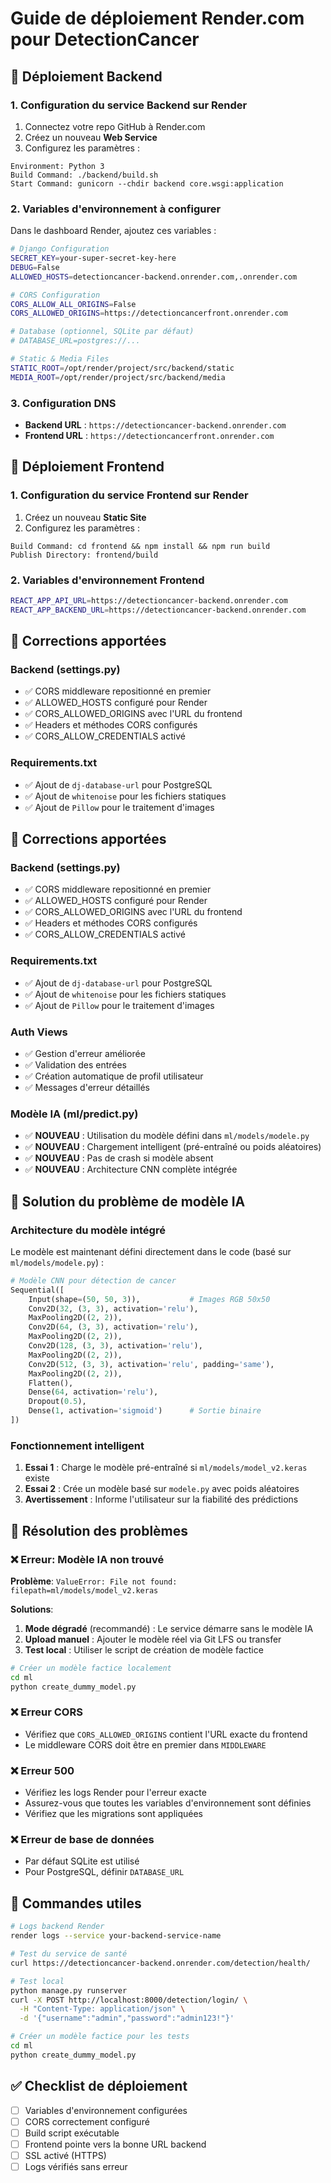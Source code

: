 # Guide de déploiement Render.com pour DetectionCancer

## 🚀 Déploiement Backend

### 1. Configuration du service Backend sur Render

1. Connectez votre repo GitHub à Render.com
2. Créez un nouveau **Web Service**
3. Configurez les paramètres :

```
Environment: Python 3
Build Command: ./backend/build.sh
Start Command: gunicorn --chdir backend core.wsgi:application
```

### 2. Variables d'environnement à configurer

Dans le dashboard Render, ajoutez ces variables :

```bash
# Django Configuration
SECRET_KEY=your-super-secret-key-here
DEBUG=False
ALLOWED_HOSTS=detectioncancer-backend.onrender.com,.onrender.com

# CORS Configuration
CORS_ALLOW_ALL_ORIGINS=False
CORS_ALLOWED_ORIGINS=https://detectioncancerfront.onrender.com

# Database (optionnel, SQLite par défaut)
# DATABASE_URL=postgres://...

# Static & Media Files
STATIC_ROOT=/opt/render/project/src/backend/static
MEDIA_ROOT=/opt/render/project/src/backend/media
```

### 3. Configuration DNS

- **Backend URL** : `https://detectioncancer-backend.onrender.com`
- **Frontend URL** : `https://detectioncancerfront.onrender.com`

## 🎨 Déploiement Frontend

### 1. Configuration du service Frontend sur Render

1. Créez un nouveau **Static Site**
2. Configurez les paramètres :

```
Build Command: cd frontend && npm install && npm run build
Publish Directory: frontend/build
```

### 2. Variables d'environnement Frontend

```bash
REACT_APP_API_URL=https://detectioncancer-backend.onrender.com
REACT_APP_BACKEND_URL=https://detectioncancer-backend.onrender.com
```

## 🔧 Corrections apportées

### Backend (settings.py)

- ✅ CORS middleware repositionné en premier
- ✅ ALLOWED_HOSTS configuré pour Render
- ✅ CORS_ALLOWED_ORIGINS avec l'URL du frontend
- ✅ Headers et méthodes CORS configurés
- ✅ CORS_ALLOW_CREDENTIALS activé

### Requirements.txt

- ✅ Ajout de `dj-database-url` pour PostgreSQL
- ✅ Ajout de `whitenoise` pour les fichiers statiques
- ✅ Ajout de `Pillow` pour le traitement d'images

## 🔧 Corrections apportées

### Backend (settings.py)
- ✅ CORS middleware repositionné en premier
- ✅ ALLOWED_HOSTS configuré pour Render
- ✅ CORS_ALLOWED_ORIGINS avec l'URL du frontend
- ✅ Headers et méthodes CORS configurés
- ✅ CORS_ALLOW_CREDENTIALS activé

### Requirements.txt
- ✅ Ajout de `dj-database-url` pour PostgreSQL
- ✅ Ajout de `whitenoise` pour les fichiers statiques
- ✅ Ajout de `Pillow` pour le traitement d'images

### Auth Views
- ✅ Gestion d'erreur améliorée
- ✅ Validation des entrées
- ✅ Création automatique de profil utilisateur
- ✅ Messages d'erreur détaillés

### Modèle IA (ml/predict.py)
- ✅ **NOUVEAU** : Utilisation du modèle défini dans `ml/models/modele.py`
- ✅ **NOUVEAU** : Chargement intelligent (pré-entraîné ou poids aléatoires)
- ✅ **NOUVEAU** : Pas de crash si modèle absent
- ✅ **NOUVEAU** : Architecture CNN complète intégrée

## 🧠 Solution du problème de modèle IA

### Architecture du modèle intégré
Le modèle est maintenant défini directement dans le code (basé sur `ml/models/modele.py`) :

```python
# Modèle CNN pour détection de cancer
Sequential([
    Input(shape=(50, 50, 3)),           # Images RGB 50x50
    Conv2D(32, (3, 3), activation='relu'),
    MaxPooling2D((2, 2)),
    Conv2D(64, (3, 3), activation='relu'), 
    MaxPooling2D((2, 2)),
    Conv2D(128, (3, 3), activation='relu'),
    MaxPooling2D((2, 2)),
    Conv2D(512, (3, 3), activation='relu', padding='same'),
    MaxPooling2D((2, 2)),
    Flatten(),
    Dense(64, activation='relu'),
    Dropout(0.5),
    Dense(1, activation='sigmoid')      # Sortie binaire
])
```

### Fonctionnement intelligent
1. **Essai 1** : Charge le modèle pré-entraîné si `ml/models/model_v2.keras` existe
2. **Essai 2** : Crée un modèle basé sur `modele.py` avec poids aléatoires  
3. **Avertissement** : Informe l'utilisateur sur la fiabilité des prédictions

## 🐛 Résolution des problèmes

### ❌ Erreur: Modèle IA non trouvé
**Problème**: `ValueError: File not found: filepath=ml/models/model_v2.keras`

**Solutions**:
1. **Mode dégradé** (recommandé) : Le service démarre sans le modèle IA
2. **Upload manuel** : Ajouter le modèle réel via Git LFS ou transfer
3. **Test local** : Utiliser le script de création de modèle factice

```bash
# Créer un modèle factice localement
cd ml
python create_dummy_model.py
```

### ❌ Erreur CORS

- Vérifiez que `CORS_ALLOWED_ORIGINS` contient l'URL exacte du frontend
- Le middleware CORS doit être en premier dans `MIDDLEWARE`

### ❌ Erreur 500

- Vérifiez les logs Render pour l'erreur exacte
- Assurez-vous que toutes les variables d'environnement sont définies
- Vérifiez que les migrations sont appliquées

### ❌ Erreur de base de données

- Par défaut SQLite est utilisé
- Pour PostgreSQL, définir `DATABASE_URL`

## 📝 Commandes utiles

```bash
# Logs backend Render
render logs --service your-backend-service-name

# Test du service de santé
curl https://detectioncancer-backend.onrender.com/detection/health/

# Test local
python manage.py runserver
curl -X POST http://localhost:8000/detection/login/ \
  -H "Content-Type: application/json" \
  -d '{"username":"admin","password":"admin123!"}'

# Créer un modèle factice pour les tests
cd ml
python create_dummy_model.py
```

## ✅ Checklist de déploiement

- [ ] Variables d'environnement configurées
- [ ] CORS correctement configuré
- [ ] Build script exécutable
- [ ] Frontend pointe vers la bonne URL backend
- [ ] SSL activé (HTTPS)
- [ ] Logs vérifiés sans erreur

